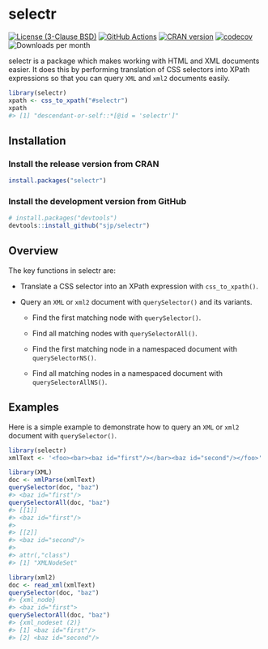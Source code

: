 # selectr

[![License (3-Clause BSD)](https://img.shields.io/badge/license-BSD%203--Clause-blue.svg)](https://opensource.org/licenses/BSD-3-Clause) [![GitHub Actions](https://github.com/sjp/selectr/actions/workflows/ci.yml/badge.svg)](https://github.com/sjp/selectr/actions/workflows/ci.yml) [![CRAN version](https://www.r-pkg.org/badges/version/selectr)](https://cran.r-project.org/package=selectr) [![codecov](https://codecov.io/gh/sjp/selectr/branch/master/graph/badge.svg)](https://codecov.io/gh/sjp/selectr) ![Downloads per month](https://cranlogs.r-pkg.org/badges/last-month/selectr)

selectr is a package which makes working with HTML and XML documents easier. It does this by performing translation of CSS selectors into XPath expressions so that you can query `XML` and `xml2` documents easily.

``` r
library(selectr)
xpath <- css_to_xpath("#selectr")
xpath
#> [1] "descendant-or-self::*[@id = 'selectr']"
```

## Installation

### Install the release version from CRAN

``` r
install.packages("selectr")
```

### Install the development version from GitHub

``` r
# install.packages("devtools")
devtools::install_github("sjp/selectr")
```

## Overview

The key functions in selectr are:

* Translate a CSS selector into an XPath expression with `css_to_xpath()`.

* Query an `XML` or `xml2` document with `querySelector()` and its variants.

    * Find the first matching node with `querySelector()`.

    * Find all matching nodes with `querySelectorAll()`.

    * Find the first matching node in a namespaced document with `querySelectorNS()`.

    * Find all matching nodes in a namespaced document with `querySelectorAllNS()`.

## Examples

Here is a simple example to demonstrate how to query an `XML` or `xml2` document with `querySelector()`.

``` r
library(selectr)
xmlText <- '<foo><bar><baz id="first"/></bar><baz id="second"/></foo>'

library(XML)
doc <- xmlParse(xmlText)
querySelector(doc, "baz")
#> <baz id="first"/>
querySelectorAll(doc, "baz")
#> [[1]]
#> <baz id="first"/>
#>
#> [[2]]
#> <baz id="second"/>
#>
#> attr(,"class")
#> [1] "XMLNodeSet"

library(xml2)
doc <- read_xml(xmlText)
querySelector(doc, "baz")
#> {xml_node}
#> <baz id="first">
querySelectorAll(doc, "baz")
#> {xml_nodeset (2)}
#> [1] <baz id="first"/>
#> [2] <baz id="second"/>
```
